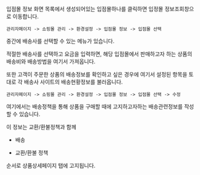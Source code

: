 입점몰 정보 화면 목록에서 생성되어있는 입점몰하나를 클릭하면 입정몰 정보조회창으로 이동합니다.

`관리자페이지 -> 쇼핑몰 관리 -> 환경설정 -> 입점몰 정보 -> 입점몰 선택`

중간에 배송사를 선택할 수 있는 메뉴가 있습니다. 

적절한 배송사를 선택하고 요금을 입력하면, 해당 입점몰에서 판매하고자 하는 상품의 배송비와 배송방법을 여기서 가져옵니다.

또한 고객이 주문한 상품의 배송정보를 확인하고 싶은 경우에 여기서 설정된 항목을 토대로 각 배송사 사이트의 배송현황정보를 불러옵니다.

`관리자페이지 -> 쇼핑몰 관리 -> 환경설정 -> 입점몰 정보 -> 입점몰 선택 -> 수정`

여기에서는 배송정책을 통해 상품을 구매할 때에 고지하고자하는 배송관련정보를 작성할 수 있습니다.

이 정보는 교환/환불정책과 함께

* 배송

* 교환/환불 정책 

순서로 상품상세페이지 탭에 고지됩니다.